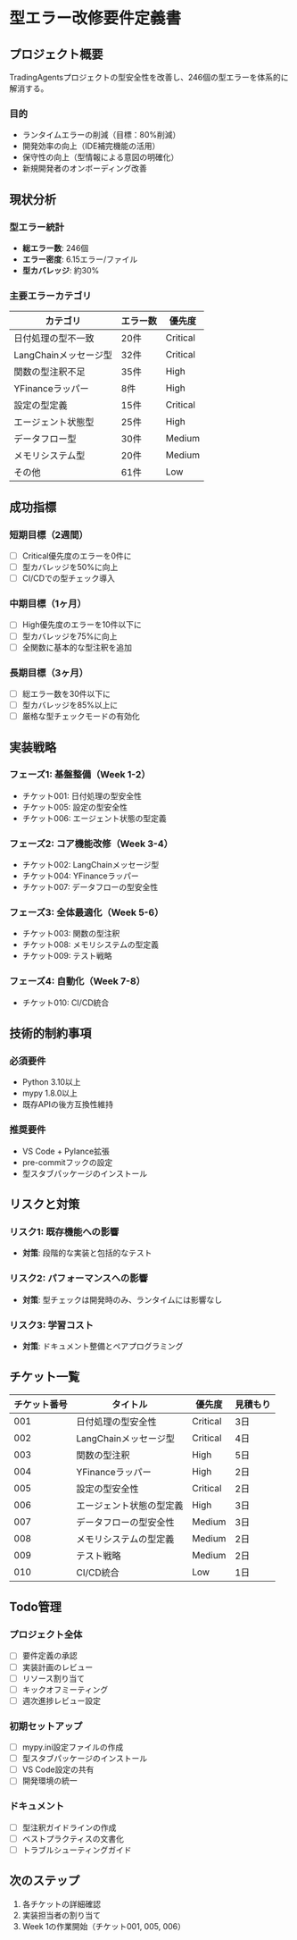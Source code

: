 # 型エラー改修要件定義書

## プロジェクト概要
TradingAgentsプロジェクトの型安全性を改善し、246個の型エラーを体系的に解消する。

### 目的
- ランタイムエラーの削減（目標：80%削減）
- 開発効率の向上（IDE補完機能の活用）
- 保守性の向上（型情報による意図の明確化）
- 新規開発者のオンボーディング改善

## 現状分析

### 型エラー統計
- **総エラー数**: 246個
- **エラー密度**: 6.15エラー/ファイル
- **型カバレッジ**: 約30%

### 主要エラーカテゴリ
| カテゴリ | エラー数 | 優先度 |
|---------|---------|--------|
| 日付処理の型不一致 | 20件 | Critical |
| LangChainメッセージ型 | 32件 | Critical |
| 関数の型注釈不足 | 35件 | High |
| YFinanceラッパー | 8件 | High |
| 設定の型定義 | 15件 | Critical |
| エージェント状態型 | 25件 | High |
| データフロー型 | 30件 | Medium |
| メモリシステム型 | 20件 | Medium |
| その他 | 61件 | Low |

## 成功指標

### 短期目標（2週間）
- [ ] Critical優先度のエラーを0件に
- [ ] 型カバレッジを50%に向上
- [ ] CI/CDでの型チェック導入

### 中期目標（1ヶ月）
- [ ] High優先度のエラーを10件以下に
- [ ] 型カバレッジを75%に向上
- [ ] 全関数に基本的な型注釈を追加

### 長期目標（3ヶ月）
- [ ] 総エラー数を30件以下に
- [ ] 型カバレッジを85%以上に
- [ ] 厳格な型チェックモードの有効化

## 実装戦略

### フェーズ1: 基盤整備（Week 1-2）
- チケット001: 日付処理の型安全性
- チケット005: 設定の型安全性
- チケット006: エージェント状態の型定義

### フェーズ2: コア機能改修（Week 3-4）
- チケット002: LangChainメッセージ型
- チケット004: YFinanceラッパー
- チケット007: データフローの型安全性

### フェーズ3: 全体最適化（Week 5-6）
- チケット003: 関数の型注釈
- チケット008: メモリシステムの型定義
- チケット009: テスト戦略

### フェーズ4: 自動化（Week 7-8）
- チケット010: CI/CD統合

## 技術的制約事項

### 必須要件
- Python 3.10以上
- mypy 1.8.0以上
- 既存APIの後方互換性維持

### 推奨要件
- VS Code + Pylance拡張
- pre-commitフックの設定
- 型スタブパッケージのインストール

## リスクと対策

### リスク1: 既存機能への影響
- **対策**: 段階的な実装と包括的なテスト

### リスク2: パフォーマンスへの影響
- **対策**: 型チェックは開発時のみ、ランタイムには影響なし

### リスク3: 学習コスト
- **対策**: ドキュメント整備とペアプログラミング

## チケット一覧

| チケット番号 | タイトル | 優先度 | 見積もり |
|------------|---------|--------|---------|
| 001 | 日付処理の型安全性 | Critical | 3日 |
| 002 | LangChainメッセージ型 | Critical | 4日 |
| 003 | 関数の型注釈 | High | 5日 |
| 004 | YFinanceラッパー | High | 2日 |
| 005 | 設定の型安全性 | Critical | 2日 |
| 006 | エージェント状態の型定義 | High | 3日 |
| 007 | データフローの型安全性 | Medium | 3日 |
| 008 | メモリシステムの型定義 | Medium | 2日 |
| 009 | テスト戦略 | Medium | 2日 |
| 010 | CI/CD統合 | Low | 1日 |

## Todo管理

### プロジェクト全体
- [ ] 要件定義の承認
- [ ] 実装計画のレビュー
- [ ] リソース割り当て
- [ ] キックオフミーティング
- [ ] 週次進捗レビュー設定

### 初期セットアップ
- [ ] mypy.ini設定ファイルの作成
- [ ] 型スタブパッケージのインストール
- [ ] VS Code設定の共有
- [ ] 開発環境の統一

### ドキュメント
- [ ] 型注釈ガイドラインの作成
- [ ] ベストプラクティスの文書化
- [ ] トラブルシューティングガイド

## 次のステップ
1. 各チケットの詳細確認
2. 実装担当者の割り当て
3. Week 1の作業開始（チケット001, 005, 006）